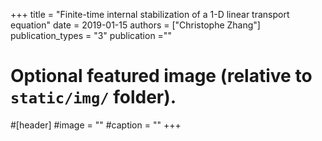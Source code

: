 +++
title = "Finite-time internal stabilization of a 1-D linear transport equation"
date = 2019-01-15
authors = ["Christophe Zhang"]
publication_types = "3"
publication =""
# Optional featured image (relative to `static/img/` folder).
#[header]
#image = ""
#caption = ""
+++

